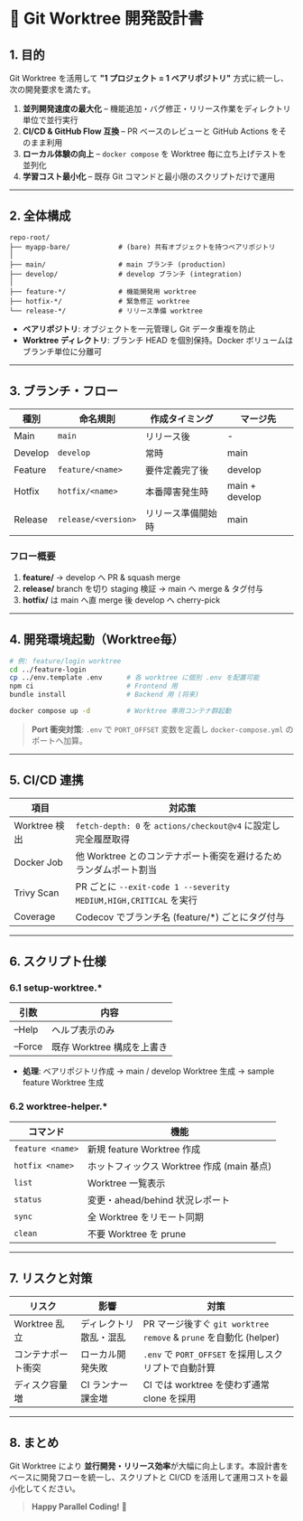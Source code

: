 # 🌳 Git Worktree 開発設計書

## 1. 目的

Git Worktree を活用して **"1 プロジェクト = 1 ベアリポジトリ"** 方式に統一し、次の開発要求を満たす。

1. **並列開発速度の最大化** – 機能追加・バグ修正・リリース作業をディレクトリ単位で並行実行
2. **CI/CD & GitHub Flow 互換** – PR ベースのレビューと GitHub Actions をそのまま利用
3. **ローカル体験の向上** – `docker compose` を Worktree 毎に立ち上げテストを並列化
4. **学習コスト最小化** – 既存 Git コマンドと最小限のスクリプトだけで運用

---

## 2. 全体構成

```text
repo-root/
├── myapp-bare/            # (bare) 共有オブジェクトを持つベアリポジトリ
│
├── main/                  # main ブランチ (production)
├── develop/               # develop ブランチ (integration)
│
├── feature-*/             # 機能開発用 worktree
├── hotfix-*/              # 緊急修正 worktree
└── release-*/             # リリース準備 worktree
```

- **ベアリポジトリ**: オブジェクトを一元管理し Git データ重複を防止
- **Worktree ディレクトリ**: ブランチ HEAD を個別保持。Docker ボリュームはブランチ単位に分離可

---

## 3. ブランチ・フロー

| 種別 | 命名規則 | 作成タイミング | マージ先 |
|------|----------|---------------|----------|
| Main | `main` | リリース後 | - |
| Develop | `develop` | 常時 | main |
| Feature | `feature/<name>` | 要件定義完了後 | develop |
| Hotfix | `hotfix/<name>` | 本番障害発生時 | main + develop |
| Release | `release/<version>` | リリース準備開始時 | main |

### フロー概要
1. **feature/** → develop へ PR & squash merge
2. **release/** branch を切り staging 検証 → main へ merge & タグ付与
3. **hotfix/** は main へ直 merge 後 develop へ cherry-pick

---

## 4. 開発環境起動（Worktree毎）

```bash
# 例: feature/login worktree
cd ../feature-login
cp ../env.template .env      # 各 worktree に個別 .env を配置可能
npm ci                       # Frontend 用
bundle install               # Backend 用 (将来)

docker compose up -d         # Worktree 専用コンテナ群起動
```

> **Port 衝突対策**: `.env` で `PORT_OFFSET` 変数を定義し `docker-compose.yml` のポートへ加算。

---

## 5. CI/CD 連携

| 項目 | 対応策 |
|------|--------|
| Worktree 検出 | `fetch-depth: 0` を `actions/checkout@v4` に設定し完全履歴取得 |
| Docker Job | 他 Worktree とのコンテナポート衝突を避けるためランダムポート割当 |
| Trivy Scan | PR ごとに `--exit-code 1 --severity MEDIUM,HIGH,CRITICAL` を実行 |
| Coverage   | Codecov でブランチ名 (feature/*) ごとにタグ付与 |

---

## 6. スクリプト仕様

### 6.1 setup-worktree.*
| 引数 | 内容 |
|------|------|
| –Help | ヘルプ表示のみ |
| –Force | 既存 Worktree 構成を上書き |

- **処理**: ベアリポジトリ作成 → main / develop Worktree 生成 → sample feature Worktree 生成

### 6.2 worktree-helper.*

| コマンド | 機能 |
|----------|------|
| `feature <name>` | 新規 feature Worktree 作成 |
| `hotfix <name>` | ホットフィックス Worktree 作成 (main 基点) |
| `list` | Worktree 一覧表示 |
| `status` | 変更・ahead/behind 状況レポート |
| `sync` | 全 Worktree をリモート同期 |
| `clean` | 不要 Worktree を prune |

---

## 7. リスクと対策

| リスク | 影響 | 対策 |
|--------|------|------|
| Worktree 乱立 | ディレクトリ散乱・混乱 | PR マージ後すぐ `git worktree remove` & `prune` を自動化 (helper) |
| コンテナポート衝突 | ローカル開発失敗 | `.env` で `PORT_OFFSET` を採用しスクリプトで自動計算 |
| ディスク容量増 | CI ランナー課金増 | CI では worktree を使わず通常 clone を採用 |

---

## 8. まとめ

Git Worktree により **並行開発・リリース効率**が大幅に向上します。本設計書をベースに開発フローを統一し、スクリプトと CI/CD を活用して運用コストを最小化してください。

> **Happy Parallel Coding!** 🎉
